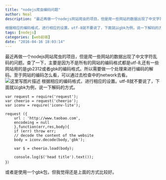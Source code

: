 ```yaml
---
title: "nodejs爬虫编码问题"
author: Neal
description: "最近再做一个nodejs网站爬虫的项目，但是爬一些网站的数据出现了中文字符乱码的问题。查了一下，主要是因为不是所有的网站的编码格式都是utf-8,还有一些网站用的是gb2312或者gbk的编码格式。所以需要做一个处理来进行编码的解码。至于网站的编码怎么看，可以通过去检查中的network去看。 
 
根据相应的编码格式，进行相应的设置。utf-8就不要说了，下面就以gbk为例，说一下解码的方式。va"
tags: [nodejs]
categories: [web前端]
date: "2016-04-16 18:03:14"
---
```

最近再做一个nodejs网站爬虫的项目，但是爬一些网站的数据出现了中文字符乱码的问题。查了一下，主要是因为不是所有的网站的编码格式都是utf-8,还有一些网站用的是gb2312或者gbk的编码格式。所以需要做一个处理来进行编码的解码。至于网站的编码怎么看，可以通过去检查中的network去看。
![这里写图片描述](http://img.blog.csdn.net/20160416170259695)
根据相应的编码格式，进行相应的设置。utf-8就不要说了，下面就以gbk为例，说一下解码的方式。

```
var request = require('request');
var cheerio = request('cheerio');
var iconv = require('iconv-lite');

request ({
	url : 'http://www.taobao.com',
	encodeing = null
	},function(err,res,body){
	if (err) throw err;
	// decode the content of the website
	body = iconv.decode(body,'gbk');

	var $ = cheerio.load(body);

	console.log($('head title').text());
}）
```
或者是使用一个gbk包，但我觉得还是上面的方式比较好。